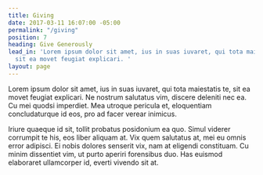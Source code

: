 ```yaml
---
title: Giving
date: 2017-03-11 16:07:00 -05:00
permalink: "/giving"
position: 7
heading: Give Generously
lead_in: 'Lorem ipsum dolor sit amet, ius in suas iuvaret, qui tota maiestatis te,
  sit ea movet feugiat explicari. '
layout: page
---
```


Lorem ipsum dolor sit amet, ius in suas iuvaret, qui tota maiestatis te, sit ea movet feugiat explicari. Ne nostrum salutatus vim, discere deleniti nec ea. Cu mei quodsi imperdiet. Mea utroque pericula et, eloquentiam concludaturque id eos, pro ad facer verear inimicus.

Iriure quaeque id sit, tollit probatus posidonium ea quo. Simul viderer corrumpit te his, eos liber aliquam at. Vix quem salutatus at, mei eu omnis error adipisci. Ei nobis dolores senserit vix, nam at eligendi constituam. Cu minim dissentiet vim, ut purto aperiri forensibus duo. Has euismod elaboraret ullamcorper id, everti vivendo sit at.